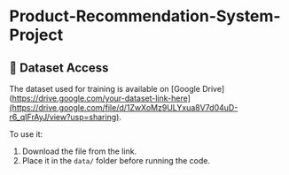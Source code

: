 # Product-Recommendation-System-Project

## 📁 Dataset Access

The dataset used for training is available on [Google Drive](https://drive.google.com/your-dataset-link-here](https://drive.google.com/file/d/1ZwXoMz9ULYxua8V7d04uD-r6_qIFrAyJ/view?usp=sharing).

To use it:
1. Download the file from the link.
2. Place it in the `data/` folder before running the code.
